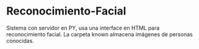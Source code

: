 # Reconocimiento-Facial
Sistema con servidor en PY, usa una interface en HTML para reconocimiento facial. La carpeta known almacena imágenes de personas conocidas.
